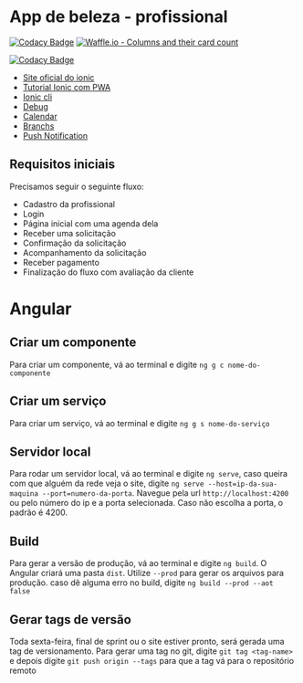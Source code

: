 # App de beleza - profissional

[![Codacy Badge](https://api.codacy.com/project/badge/Grade/70388dce5167425998b2a792ee459f2a)](https://app.codacy.com/app/rodrigo.freitas/beleza_profissional?utm_source=github.com&utm_medium=referral&utm_content=services4youbr/beleza_profissional&utm_campaign=badger)
[![Waffle.io - Columns and their card count](https://badge.waffle.io/services4youbr/beleza_profissional.svg?columns=all)](https://waffle.io/services4youbr/beleza_profissional)

[![Codacy Badge](https://api.codacy.com/project/badge/Grade/90ef04eec9dc45d1989301cd86df6ccb)](https://www.codacy.com/app/rodrigo.freitas/beleza_profissional?utm_source=github.com&amp;utm_medium=referral&amp;utm_content=services4youbr/beleza_profissional&amp;utm_campaign=Badge_Grade)


+ [Site oficial do ionic](https://ionicframework.com/getting-started)
+ [Tutorial Ionic com PWA](https://blog.ionicframework.com/how-to-make-pwas-with-ionic/)
+ [Ionic cli](https://ionicframework.com/docs/cli/generate/)
+ [Debug](http://www.damirscorner.com/blog/posts/20161122-DebuggingIonic2AppsInChromeFromVisualStudioCode.html)
+ [Calendar](https://www.npmjs.com/package/ionic2-calendar)
+ [Branchs](https://git-scm.com/book/pt-br/v1/Ramifica%C3%A7%C3%A3o-Branching-no-Git-B%C3%A1sico-de-Branch-e-Merge)
+ [Push Notification](https://medium.com/@adsonrocha/como-fazer-notifica%C3%A7%C3%B5es-push-com-o-ionic-2-onesignal-b5fe22985615)

## Requisitos iniciais
Precisamos seguir o seguinte fluxo:
- Cadastro da profissional
- Login
- Página inicial com uma agenda dela
- Receber uma solicitação
- Confirmação da solicitação
- Acompanhamento da solicitação
- Receber pagamento
- Finalização do fluxo com avaliação da cliente

# Angular

## Criar um componente
Para criar um componente, vá ao terminal e digite `ng g c nome-do-componente`

## Criar um serviço
Para criar um serviço, vá ao terminal e digite `ng g s nome-do-serviço`

## Servidor local
Para rodar um servidor local, vá ao terminal e digite `ng serve`, caso queira com que alguém da rede veja o site, digite `ng serve --host=ip-da-sua-maquina --port=numero-da-porta`. Navegue pela url `http://localhost:4200` ou pelo número do ip e a porta selecionada. Caso não escolha a porta, o padrão é 4200.

## Build
Para gerar a versão de produção, vá ao terminal e digite `ng build`. O Angular criará uma pasta `dist`. Utilize `--prod` para gerar os arquivos para produção. caso dê alguma erro no build, digite `ng build --prod --aot false`

## Gerar tags de versão
Toda sexta-feira, final de sprint ou o site estiver pronto, será gerada uma tag de versionamento. Para gerar uma tag no git, digite `git tag <tag-name>` e depois digite `git push origin --tags` para que a tag vá para o repositório remoto
